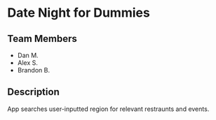 # Date Night for Dummies

## Team Members

* Dan M.
* Alex S.
* Brandon B.

## Description

App searches user-inputted region for relevant restraunts and events.